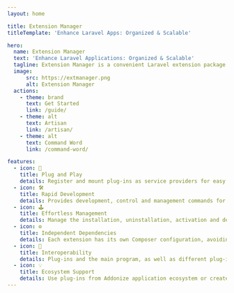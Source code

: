 ```yaml
---
layout: home

title: Extension Manager
titleTemplate: 'Enhance Laravel Apps: Organized & Scalable'

hero:
  name: Extension Manager
  text: 'Enhance Laravel Applications: Organized & Scalable'
  tagline: Extension Manager is a convenient Laravel extension package designed for modular management of your large-scale Laravel applications. Each extension acts as an independent Laravel application or microservice, allowing you to define your own views, controllers and models.
  image:
      src: https://extmanager.png
      alt: Extension Manager
  actions:
    - theme: brand
      text: Get Started
      link: /guide/
    - theme: alt
      text: Artisan
      link: /artisan/
    - theme: alt
      text: Command Word
      link: /command-word/

features:
  - icon: 🔌
    title: Plug and Play
    details: Register and mount plug-ins as service providers for easy decoupling and plug-and-play functionality.
  - icon: 🛠️
    title: Rapid Development
    details: Provides development, control and management commands for convenient and fast plug-in construction via the terminal.
  - icon: 🕹
    title: Effortless Management
    details: Manage the installation, uninstallation, activation and deactivation of plug-ins using event listeners.
  - icon: ⚙️
    title: Independent Dependencies
    details: Each extension has its own Composer configuration, avoiding coupling with the main program for easier management and flexible development.
  - icon: 📡
    title: Interoperability
    details: Plug-ins and the main program, as well as different plug-ins, can call each other's functionality using the Command Word Manager.
  - icon: 💡
    title: Ecosystem Support
    details: Use plug-ins from Addonize application ecosystem or create your own to unleash your creativity with flexibility and freedom.
---
```


